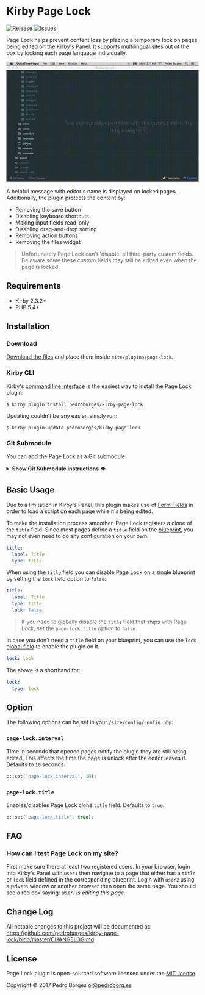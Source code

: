 # Kirby Page Lock
[![Release](https://img.shields.io/github/release/pedroborges/kirby-page-lock.svg)](https://github.com/pedroborges/kirby-page-lock/releases) [![Issues](https://img.shields.io/github/issues/pedroborges/kirby-page-lock.svg)](https://github.com/pedroborges/kirby-page-lock/issues)

Page Lock helps prevent content loss by placing a temporary lock on pages being edited on the Kirby's Panel. It supports multilingual sites out of the box by locking each page language individually.

[![Preview of the Page Lock Plugin for Kirby CMS](https://raw.githubusercontent.com/pedroborges/kirby-page-lock/master/preview.gif)](https://github.com/pedroborges/kirby-page-lock)

A helpful message with editor's name is displayed on locked pages. Additionally, the plugin protects the content by:

- Removing the save button
- Disabling keyboard shortcuts
- Making input fields read-only
- Disabling drag-and-drop sorting
- Removing action buttons
- Removing the files widget

> Unfortunately Page Lock can't 'disable' all third-party custom fields. Be aware some these custom fields may still be edited even when the page is locked.

## Requirements
- Kirby 2.3.2+
- PHP 5.4+

## Installation

### Download
[Download the files](https://github.com/pedroborges/kirby-page-lock/archive/master.zip) and place them inside `site/plugins/page-lock`.

### Kirby CLI
Kirby's [command line interface](https://github.com/getkirby/cli) is the easiest way to install the Page Lock plugin:

    $ kirby plugin:install pedroborges/kirby-page-lock

Updating couldn't be any easier, simply run:

    $ kirby plugin:update pedroborges/kirby-page-lock

### Git Submodule
You can add the Page Lock as a Git submodule.

<details>
    <summary><strong>Show Git Submodule instructions</strong> 👁</summary><p>

    $ cd your/project/root
    $ git submodule add https://github.com/pedroborges/kirby-page-lock.git site/plugins/page-lock
    $ git submodule update --init --recursive
    $ git commit -am "Add Page Lock plugin"

Updating is as easy as running a few commands.

    $ cd your/project/root
    $ git submodule foreach git checkout master
    $ git submodule foreach git pull
    $ git commit -am "Update Page Lock plugin"
    $ git submodule update --init --recursive

</p></details>

## Basic Usage
Due to a limitation in Kirby's Panel, this plugin makes use of [Form Fields](https://getkirby.com/docs/panel/blueprints/form-fields) in order to load a script on each page while it's being edited.

To make the installation process smoother, Page Lock registers a clone of the `title` field. Since most pages define a `title` field on the [blueprint](https://getkirby.com/docs/panel/blueprints), you may not even need to do any configuration on your own.

```yaml
title:
  label: Title
  type: title
```

When using the `title` field you can disable Page Lock on a single blueprint by setting the `lock` field option to `false`:

```yaml
title:
  label: Title
  type: title
  lock: false
```

> If you need to globally disable the `title` field that ships with Page Lock, set the `page-lock.title` option to `false`.

In case you don't need a `title` field on your blueprint, you can use the `lock` [global field](https://getkirby.com/docs/panel/blueprints/global-field-definitions) to enable the plugin on it.

```yaml
lock: lock
```

The above is a shorthand for:

```yaml
lock:
  type: lock
```

## Option
The following options can be set in your `/site/config/config.php`:

### `page-lock.interval`
Time in seconds that opened pages notify the plugin they are still being edited. This affects the time the page is unlock after the editor leaves it. Defaults to `10` seconds.

```php
c::set('page-lock.interval', 10);
```

### `page-lock.title`
Enables/disables Page Lock clone `title` field. Defaults to `true`.

```php
c::set('page-lock.title', true);
```

## FAQ
### How can I test Page Lock on my site?
First make sure there at least two registered users. In your browser, login into Kirby's Panel with `user1` then navigate to a page that either has a `title` or `lock` field defined in the corresponding blueprint. Login with `user2` using a private window or another browser then open the same page. You should see a red box saying: _user1 is editing this page._

## Change Log
All notable changes to this project will be documented at: <https://github.com/pedroborges/kirby-page-lock/blob/master/CHANGELOG.md>

## License
Page Lock plugin is open-sourced software licensed under the [MIT license](http://www.opensource.org/licenses/mit-license.php).

Copyright © 2017 Pedro Borges <oi@pedroborg.es>
